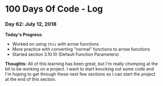 # 100 Days Of Code - Log

### Day 62: July 12, 2018

**Today's Progress**: 
* Worked on using `this` with arrow functions
* More practice with converting "normal" functions to arrow functions
* Started section 3.10.10 (Default Function Parameters)

**Thoughts:** All of this learning has been great, but I'm really chomping at the bit to be working on a project.  I want to start knocking out some code and I'm hoping to get through these next few sections so I can start the project at the end of this section.
